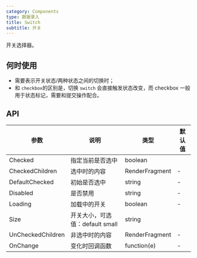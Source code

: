 ```yaml
---
category: Components
type: 数据录入
title: Switch
subtitle: 开关
---
```


开关选择器。

## 何时使用

- 需要表示开关状态/两种状态之间的切换时；
- 和 `checkbox`的区别是，切换 `switch` 会直接触发状态改变，而 checkbox 一般用于状态标记，需要和提交操作配合。


## API

| 参数             | 说明                                         | 类型          | 默认值    |
| ---------------- | -------------------------------------------- | ------------- | --------- |
| Checked            | 指定当前是否选中         | boolean         |
| CheckedChildren            | 选中时的内容           | RenderFragment         |-       |
| DefaultChecked |初始是否选中     | string        | -         |
| Disabled              | 	是否禁用       | string        | -        |
| Loading | 加载中的开关                             | boolean        | -         |
| Size | 开关大小，可选值：default small       | string         |
| UnCheckedChildren | 非选中时的内容                           | RenderFragment        | -         |
| OnChange |变化时回调函数                            | function(e)        | -         |


